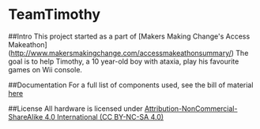 # TeamTimothy

##Intro
This project started as a part of [Makers Making Change's Access Makeathon] (http://www.makersmakingchange.com/accessmakeathonsummary/)
The goal is to help Timothy, a 10 year-old boy with ataxia, play his favourite games on Wii console.

##Documentation
For a full list of components used, see the bill of material [here](BOM.md)

##License
All hardware is licensed under [Attribution-NonCommercial-ShareAlike 4.0 International (CC BY-NC-SA 4.0)](https://creativecommons.org/licenses/by-nc-sa/4.0/)
